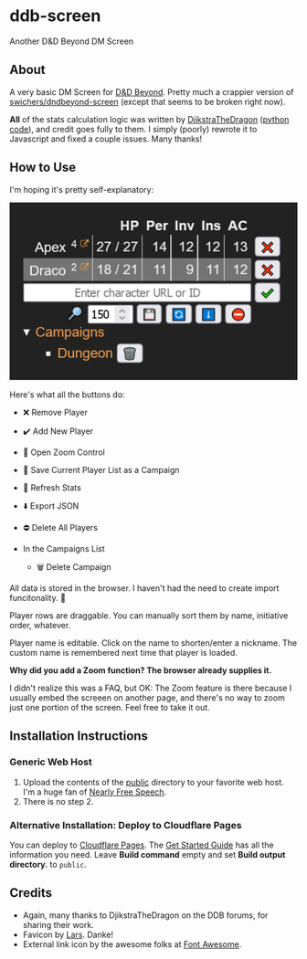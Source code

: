 # ddb-screen

Another D&D Beyond DM Screen

## About

A very basic DM Screen for [D&D Beyond](https://www.dndbeyond.com/). Pretty much a crappier version of [swichers/dndbeyond-screen](https://github.com/swichers/dndbeyond-screen) (except that seems to be broken right now).

**All** of the stats calculation logic was written by [DjikstraTheDragon](https://www.dndbeyond.com/forums/d-d-beyond-general/general-discussion/94605-script-to-generate-a-table-of-data-relevant-to-the) ([python code](https://colab.research.google.com/drive/1rfc6Qd7l-PSdIHKEMnQdeImXL_XjI5-v?usp=sharing)), and credit goes fully to them. I simply (poorly) rewrote it to Javascript and fixed a couple issues. Many thanks!

## How to Use

I'm hoping it's pretty self-explanatory:

![screenshot](screenshot.png?raw=true)

Here's what all the buttons do:

  * ❌ Remove Player
  * ✔️ Add New Player
  * 🔎 Open Zoom Control
  * 💾 Save Current Player List as a Campaign
  * 🔄 Refresh Stats
  * ⬇️ Export JSON
  * ⛔ Delete All Players

  * In the Campaigns List
    * 🗑️ Delete Campaign

All data is stored in the browser. I haven't had the need to create import funcitonality. 🤷

Player rows are draggable. You can manually sort them by name, initiative order, whatever.

Player name is editable. Click on the name to shorten/enter a nickname. The custom name is remembered next time that player is loaded.

**Why did you add a Zoom function? The browser already supplies it.**

I didn't realize this was a FAQ, but OK: The Zoom feature is there because I usually embed the screeen on another page, and there's no way to zoom just one portion of the screen. Feel free to take it out.

## Installation Instructions

### Generic Web Host

1. Upload the contents of the [public](public) directory to your favorite web host. I'm a huge fan of [Nearly Free Speech](https://www.nearlyfreespeech.net/).
2. There is no step 2.

### Alternative Installation: Deploy to Cloudflare Pages

You can deploy to [Cloudflare Pages](https://pages.cloudflare.com/). The [Get Started Guide](https://developers.cloudflare.com/pages/get-started/) has all the information you need. Leave **Build command** empty and set **Build output directory.** to `public`.

## Credits

  * Again, many thanks to DjikstraTheDragon on the DDB forums, for sharing their work.
  * Favicon by [Lars](https://thenounproject.com/icon/d20-dice-4888843/). Danke!
  * External link icon by the awesome folks at [Font Awesome](https://fontawesome.com/).
